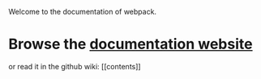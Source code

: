 Welcome to the documentation of webpack.

# Browse the [documentation website](http://webpack.github.io/docs/)

or read it in the github wiki: [[contents]]